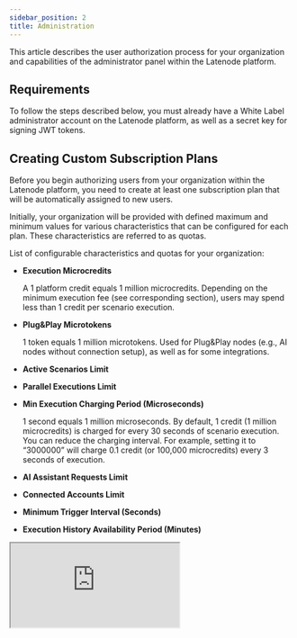 ```yaml
---
sidebar_position: 2
title: Administration
---
```


This article describes the user authorization process for your organization and capabilities of the administrator panel within the Latenode platform.

## Requirements

To follow the steps described below, you must already have a White Label administrator account on the Latenode platform, as well as a secret key for signing JWT tokens.

## Creating Custom Subscription Plans

Before you begin authorizing users from your organization within the Latenode platform, you need to create at least one subscription plan that will be automatically assigned to new users.

Initially, your organization will be provided with defined maximum and minimum values for various characteristics that can be configured for each plan. These characteristics are referred to as quotas.

List of configurable characteristics and quotas for your organization:

- **Execution Microcredits**
    
    A 1 platform credit equals 1 million microcredits. Depending on the minimum execution fee (see corresponding section), users may spend less than 1 credit per scenario execution.
    
- **Plug&Play Microtokens**
    
    1 token equals 1 million microtokens. Used for Plug&Play nodes (e.g., AI nodes without connection setup), as well as for some integrations.
    
- **Active Scenarios Limit**
- **Parallel Executions Limit**
- **Min Execution Charging Period (Microseconds)**
    
    1 second equals 1 million microseconds. By default, 1 credit (1 million microcredits) is charged for every 30 seconds of scenario execution. You can reduce the charging interval. For example, setting it to “3000000” will charge 0.1 credit (or 100,000 microcredits) every 3 seconds of execution.
    
- **AI Assistant Requests Limit**
- **Connected Accounts Limit**
- **Minimum Trigger Interval (Seconds)**
- **Execution History Availability Period (Minutes)**

<div style={{position: 'relative', paddingTop: '62.5%'}}>
  <iframe
    src="https://app.arcade.software/embeds/BCAAvZfetsHHgBzDsxaX"
    title="Arcade demo 1"
    loading="lazy"
    style={{position:'absolute', inset:0, width:'100%', height:'100%', border:0}}
    allow="clipboard-write; fullscreen"
    allowFullScreen
  />
</div>

### Creating a Plan

To create a plan:

1. Log in to the administrator dashboard using your username and password
2. Go to the "White Label" → "Plans" section
3. Click the "Create Plan" button
4. Fill in the plan name, its quotas, and click the "OK" button

<aside>
💡

After clicking the "OK" button, a new entry will appear in the plans table. You will need the ID of the created plan later. Its value can be found in the "ID" column.

</aside>

Below is an interactive video showing how to create a plan.

<div style={{position: 'relative', paddingTop: '62.5%'}}>
  <iframe
    src="https://app.arcade.software/embeds/1z23Oq8QAglI8kmnWUOp"
    title="Arcade demo 2"
    loading="lazy"
    style={{position:'absolute', inset:0, width:'100%', height:'100%', border:0}}
    allow="clipboard-write; fullscreen"
    allowFullScreen
  />
</div>

## Subscription Management and Resource Usage Monitoring

To view the list of existing subscriptions, go to the “Subscriptions” section:

![image.png](attachment:55ebd035-4a40-4899-a9ea-4bac41ea01fa:image.png)

Here, you can see total credit and plug&play token usage for the current billing period:

![image.png](attachment:71760360-dec2-4d63-9070-9fe2542f118a:image.png)

You’ll also see a table of usage per subscription for each user, with an option to cancel subscriptions:

![image.png](attachment:74a093fd-7d6f-48ce-ba6b-cc9c6753ea40:image.png)

To add a subscription for a user, click the “Add Subscription” button:

![image.png](attachment:97bf2375-f6f5-44e8-90d6-ac4980dec7c4:image.png)

In the modal window, select the user and the subscription plan to assign:

![image.png](attachment:744cea81-e810-45e3-b8bb-bb937dadebb1:image.png)

## Managing the User List

To view the user list, go to the “Users” section. On this page, you can see the list of users along with their assigned subscriptions. The subscription assignment functionality is also available here:

![image.png](attachment:f04db9b6-70d9-487a-923f-dbc935bacf2e:image.png)

<aside>
💡

Users are not limited in the number of subscriptions. When a user has more than one subscription, the best quotas will be applied.

</aside>
